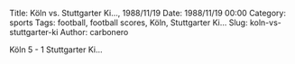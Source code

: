 Title: Köln vs. Stuttgarter Ki…, 1988/11/19
Date: 1988/11/19 00:00
Category: sports
Tags: football, football scores, Köln, Stuttgarter Ki…
Slug: koln-vs-stuttgarter-ki
Author: carbonero


Köln 5 - 1 Stuttgarter Ki…
